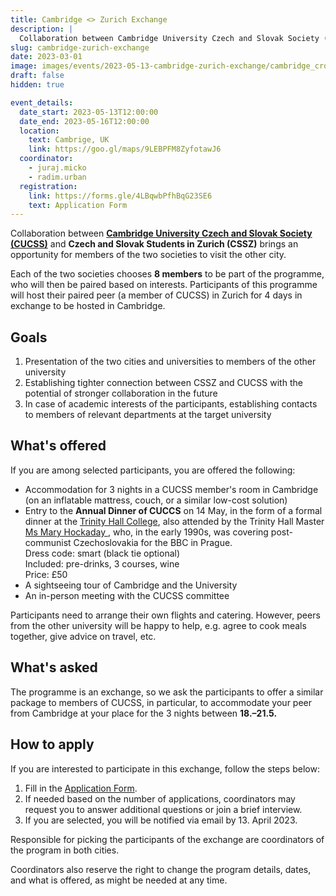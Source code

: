 ```yaml
---
title: Cambridge <> Zurich Exchange
description: |
  Collaboration between Cambridge University Czech and Slovak Society (CUCSS) and CSSZ brings an opportunity for members of the two societies to visit the other city.
slug: cambridge-zurich-exchange
date: 2023-03-01
image: images/events/2023-05-13-cambridge-zurich-exchange/cambridge_crop.jpeg
draft: false
hidden: true

event_details:
  date_start: 2023-05-13T12:00:00
  date_end: 2023-05-16T12:00:00
  location:
    text: Cambrige, UK
    link: https://goo.gl/maps/9LEBPFM8ZyfotawJ6
  coordinator:
    - juraj.micko
    - radim.urban
  registration:
    link: https://forms.gle/4LBqwbPfhBqG23SE6
    text: Application Form
---
```


Collaboration between [**Cambridge University Czech and Slovak Society (CUCSS)**](https://cucss.uk/) and **Czech and Slovak Students in Zurich (CSSZ)** brings an opportunity for members of the two societies to visit the other city.

Each of the two societies chooses **8 members** to be part of the programme, who will then be paired based on interests. Participants of this programme will host their paired peer (a member of CUCSS) in Zurich for 4 days in exchange to be hosted in Cambridge.

## Goals

1. Presentation of the two cities and universities to members of the other university
2. Establishing tighter connection between CSSZ and CUCSS with the potential of stronger collaboration in the future
3. In case of academic interests of the participants, establishing contacts to members of relevant departments at the target university

## What's offered

If you are among selected participants, you are offered the following:

* Accommodation for 3 nights in a CUCSS member's room in Cambridge (on an inflatable mattress, couch, or a similar low-cost solution)
* Entry to the **Annual Dinner of CUCCS** on 14 May, in the form of a formal dinner at the [Trinity Hall College](https://www.trinhall.cam.ac.uk/), also attended by the Trinity Hall Master [Ms Mary Hockaday
  ](https://www.trinhall.cam.ac.uk/contact-us/contact-directory/fellows-and-academics-directory/mary-hockaday/), who, in the early 1990s, was covering post-communist Czechoslovakia for the BBC in Prague.<br>
    Dress code: smart (black tie optional)<br>
    Included: pre-drinks, 3 courses, wine<br>
    Price: £50
* A sightseeing tour of Cambridge and the University
* An in-person meeting with the CUCSS committee

Participants need to arrange their own flights and catering. However, peers from the other university will be happy to help, e.g. agree to cook meals together, give advice on travel, etc.

## What's asked

The programme is an exchange, so we ask the participants to offer a similar package to members of CUCSS, in particular, to accommodate your peer from Cambridge at your place for the 3 nights between **18.–21.5.**

## How to apply

If you are interested to participate in this exchange, follow the steps below:

1. Fill in the [Application Form](https://forms.gle/4LBqwbPfhBqG23SE6).
2. If needed based on the number of applications, coordinators may request you to answer additional questions or join a brief interview.
3. If you are selected, you will be notified via email by 13. April 2023.

Responsible for picking the participants of the exchange are coordinators of the program in both cities.

Coordinators also reserve the right to change the program details, dates, and what is offered, as might be needed at any time.
